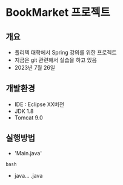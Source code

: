 # BookMarket 프로젝트

## 개요

- 폴리텍 대학에서 Spring 강의를 위한 프로젝트
- 지금은 git 관련해서 실습을 하고 있음
- 2023년 7월 26일

## 개발환경

- IDE : Eclipse XX버전
- JDK 1.8
- Tomcat 9.0

## 실행방법

- 'Main.java'

```bash```
- java... .java